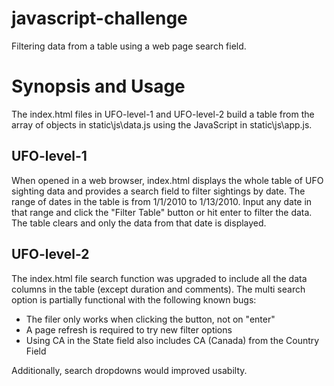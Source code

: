 # javascript-challenge
Filtering data from a table using a web page search field.

# Synopsis and Usage

The index.html files in UFO-level-1 and UFO-level-2 build a table from the array of objects in static\js\data.js using the JavaScript in static\js\app.js. 

## UFO-level-1

When opened in a web browser, index.html displays the whole table of UFO sighting data and provides a search field to filter sightings by date. The range of dates in the table is from 1/1/2010 to 1/13/2010. Input any date in that range and click the "Filter Table" button or hit enter to filter the data. The table clears and only the data from that date is displayed. 

## UFO-level-2

The index.html file search function was upgraded to include all the data columns in the table (except duration and comments). The multi search option is partially functional with the following known bugs:

* The filer only works when clicking the button, not on "enter"
* A page refresh is required to try new filter options
* Using CA in the State field also includes CA (Canada) from the Country Field

Additionally, search dropdowns would improved usabilty.
